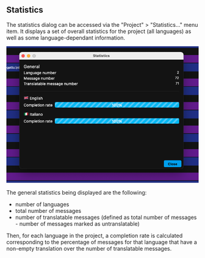 ## Statistics

The statistics dialog can be accessed via the "Project" > "Statistics…" menu item. It displays a set of overall statistics for the project (all languages) as well as some language-dependant information.

<div align="center">
    <img src="images/statistics.png" />
</div>

The general statistics being displayed are the following:
- number of languages
- total number of messages
- number of translatable messages (defined as total number of messages - number of messages marked as untranslatable)

Then, for each language in the project, a completion rate is calculated corresponding to the percentage of messages for that language that have a non-empty translation over the number of translatable messages. 
